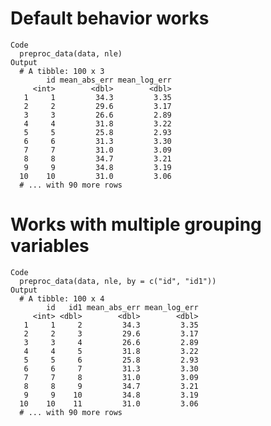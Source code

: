 # Default behavior works

    Code
      preproc_data(data, nle)
    Output
      # A tibble: 100 x 3
            id mean_abs_err mean_log_err
         <int>        <dbl>        <dbl>
       1     1         34.3         3.35
       2     2         29.6         3.17
       3     3         26.6         2.89
       4     4         31.8         3.22
       5     5         25.8         2.93
       6     6         31.3         3.30
       7     7         31.0         3.09
       8     8         34.7         3.21
       9     9         34.8         3.19
      10    10         31.0         3.06
      # ... with 90 more rows

# Works with multiple grouping variables

    Code
      preproc_data(data, nle, by = c("id", "id1"))
    Output
      # A tibble: 100 x 4
            id   id1 mean_abs_err mean_log_err
         <int> <dbl>        <dbl>        <dbl>
       1     1     2         34.3         3.35
       2     2     3         29.6         3.17
       3     3     4         26.6         2.89
       4     4     5         31.8         3.22
       5     5     6         25.8         2.93
       6     6     7         31.3         3.30
       7     7     8         31.0         3.09
       8     8     9         34.7         3.21
       9     9    10         34.8         3.19
      10    10    11         31.0         3.06
      # ... with 90 more rows

